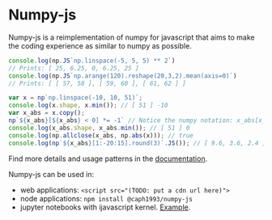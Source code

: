 # Numpy-js

Numpy-js is a reimplementation of numpy for javascript that aims to make the coding experience as similar to numpy as possible.

```js
console.log(np.JS`np.linspace(-5, 5, 5) ** 2`)
// Prints: [ 25, 6.25, 0, 6.25, 25 ]
console.log(np.JS`np.arange(120).reshape(20,3,2).mean(axis=0)`)
// Prints: [ [ 57, 58 ], [ 59, 60 ], [ 61, 62 ] ]

var x = np`np.linspace(-10, 10, 51)`;
console.log(x.shape, x.min()); // [ 51 ] -10
var x_abs = x.copy();
np`${x_abs}[${x_abs} < 0] *= -1` // Notice the numpy notation: x_abs[x_abs < 0] *= -1
console.log(x_abs.shape, x_abs.min()); // [ 51 ] 0
console.log(np.allclose(x_abs, np.abs(x))); // true
console.log(np`${x_abs}[1:-20:15].round(3)`.JS()); // [ 9.6, 3.6, 2.4 ]
```

Find more details and usage patterns in the [documentation](https://caph1993.github.io/numpy-js/).

Numpy-js can be used in:

- web applications: `<script src="(TODO: put a cdn url here)">`
- node applications: `npm install @caph1993/numpy-js`
- jupyter notebooks with ijavascript kernel. [Example](https://github.com/caph1993/numpy-js/blob/main/notebooks/normal-scatter.ipynb).


<!-- As of October 2023, the library is under development and testing. -->

